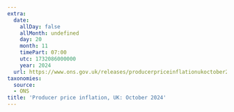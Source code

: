 ```yaml
---
extra:
  date:
    allDay: false
    allMonth: undefined
    day: 20
    month: 11
    timePart: 07:00
    utc: 1732086000000
    year: 2024
  url: https://www.ons.gov.uk/releases/producerpriceinflationukoctober2024
taxonomies:
  source:
  - ONS
title: 'Producer price inflation, UK: October 2024'
---
```

